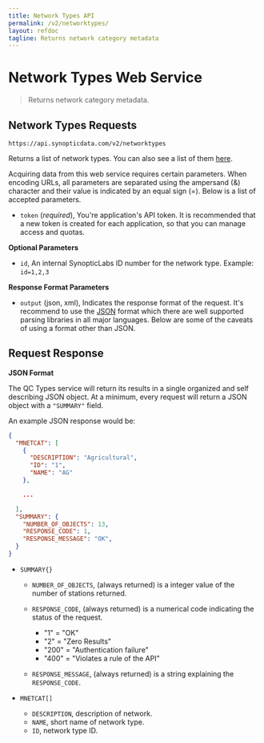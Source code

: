```yaml
---
title: Network Types API
permalink: /v2/networktypes/
layout: refdoc
tagline: Returns network category metadata
---
```


# Network Types Web Service

> Returns network category metadata.

## Network Types Requests

```
https://api.synopticdata.com/v2/networktypes
```

Returns a list of network types. You can also see a list of them [here][networktypes-lookup].

Acquiring data from this web service requires certain parameters. When encoding URLs, all parameters are separated using the ampersand (&) character and their value is indicated by an equal sign (=). Below is a list of accepted parameters.

* `token` (_required_), You're application's API token. It is recommended that a new token is created for each application, so that you can manage access and quotas.

**Optional Parameters**

* `id`, An internal SynopticLabs ID number for the network type. Example: `id=1,2,3`

**Response Format Parameters**

* `output` (json, xml), Indicates the response format of the request. It's recommend to use the [JSON][json] format which there are well supported parsing libraries in all major languages. Below are some of the caveats of using a format other than JSON.

## Request Response

**JSON Format**

The QC Types service will return its results in a single organized and self describing JSON object. At a minimum, every request will return a JSON object with a `"SUMMARY"` field.

An example JSON response would be:

```json
{
  "MNETCAT": [
    {
      "DESCRIPTION": "Agricultural",
      "ID": "1",
      "NAME": "AG"
    },

    ...

  ],
  "SUMMARY": {
    "NUMBER_OF_OBJECTS": 13,
    "RESPONSE_CODE": 1,
    "RESPONSE_MESSAGE": "OK",
  }
}
```

* `SUMMARY{}`

  * `NUMBER_OF_OBJECTS`, (always returned) is a integer value of the number of stations returned.
  * `RESPONSE_CODE`, (always returned) is a numerical code indicating the status of the request.

    * "1" = "OK"
    * "2" = "Zero Results"
    * "200" = "Authentication failure"
    * "400" = "Violates a rule of the API"

  * `RESPONSE_MESSAGE`, (always returned) is a string explaining the `RESPONSE_CODE`.

* `MNETCAT[]`

  * `DESCRIPTION`, description of network.
  * `NAME`, short name of network type.
  * `ID`, network type ID.

<!-- References & URLs -->

[networktypes-lookup]: https://synopticlabs.org/demos/lookup/?lookup=networktypes
[json]: http://json.org/
